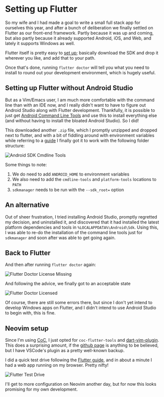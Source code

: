 # Setting up Flutter

So my wife and I had made a goal to write a small full stack app for ourselves this year, and after a bunch of deliberation we finally settled on Flutter as our front-end framework. Partly because it was up and coming, but also partly because it already supported Android, iOS, and Web, and lately it supports Windows as well. 

Flutter itself is pretty easy to [set up](https://docs.flutter.dev/get-started/install); basically download the SDK and drop it wherever you like, and add that to your path.

Once that's done, running `flutter doctor` will tell you what you need to install to round out your development environment, which is hugely useful. 

## Setting up Flutter without Android Studio

But as a Vim/Emacs user, I am much more comfortable with the command line than with an IDE now, and I really didn't want to have to figure out Android Studio along with Flutter development. Thankfully, it is possible to just get [Android Command Line Tools](https://developer.android.com/studio#downloads) and use this to install everything else (and without having to install the bloated Android Studio). So I did! 

This downloaded another `.zip` file, which I promptly unzipped and dropped next to flutter, and with a bit of fiddling around with environment variables while referring to a [guide](https://proandroiddev.com/how-to-setup-android-sdk-without-android-studio-6d60d0f2812a) I finally got it to work with the following folder structure:

![Android SDK Cmdline Tools](../assets/blog/2022_02_12_Flutter_Setup/Android_SDK_Cmdline_Tools.png)

Some things to note: 
1. We do need to add `ANDROID_HOME` to environment variables
2. We also need to add the `cmdline-tools` and `platform-tools` locations to `PATH`
3. `sdkmanager` needs to be run with the `--sdk_root=` option

## An alternative

Out of sheer frustration, I tried installing Android Studio, promptly regretted my decision, and uninstalled it, and discovered that it had installed the latest platform dependencies and tools in `%LOCALAPPDATA%\Android\Sdk`. Using this, I was able to re-do the installation of the command line tools just for `sdkmanager` and soon after was able to get going again. 

## Back to Flutter

And then after running `flutter doctor` again:

![Flutter Doctor License Missing](../assets/blog/2022_02_12_Flutter_Setup/Flutter_Doctor_License_Missing.png)

And following the advice, we finally got to an acceptable state

![Flutter Doctor Licensed](../assets/blog/2022_02_12_Flutter_Setup/Flutter_Doctor_Licensed.png)

Of course, there are still some errors there, but since I don't yet intend to develop Windows apps on Flutter, and I didn't intend to use Android Studio to begin with, this is fine. 

## Neovim setup

Since I'm using [CoC](https://github.com/neoclide/coc.nvim), I just opted for `coc-flutter-tools` and [dart-vim-plugin](https://github.com/dart-lang/dart-vim-plugin). This does a surprising amount, if the [github page](https://github.com/theniceboy/coc-flutter-tools) is anything to be believed, but I have VSCode's plugin as a pretty well-known backup.

I did a quick test drive following the [Flutter guide](https://docs.flutter.dev/get-started/test-drive?tab=terminal), and in about a minute I had a web app running on my browser. Pretty nifty!  

![Flutter Test Drive](../assets/blog/2022_02_12_Flutter_Setup/Flutter_Test_Drive.png)

I'll get to more configuration on Neovim another day, but for now this looks promising for my own development. 
